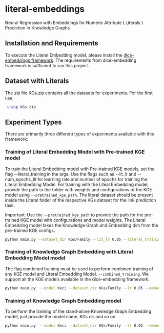 # literal-embeddings
Neural Regression with Embeddings for Numeric Attribute ( Literals ) Prediction in Knowledge Graphs

## Installation and Requirements
To execute the Literal Embedding model, please install the [dice-embeddings framework](https://github.com/dice-group/dice-embeddings). The requirements from dice-embedding framework is sufficient to run this project.

## Dataset with Literals

The zip file KGs.zip contains all the datasets for experiments. For the first use, 



```bash
 unzip KGs.zip 
```
##  Experiment Types

There are primarily three different types of experiments available with this framework:

### Training of Literal Embedding Model with Pre-trained KGE model

To train the Literal Embedding model with Pre-trained KGE models, set the flag --literal_training in the args. Use the flags such as --lit_lr and --num_epochs_lit for learning rate and number of epochs for training the Literal Embedding Model. For training with the Liteal Embedding model, provide the path to the folder with weights and configurations of the KGE model using `--pretrained_kge_path`. The literal dataset should be present inside the Literal folder of the respective KGs dataset for the link prediction task.

Important: Use the `--pretrained_kge_path` to provide the path for the pre-trained KGE model with configurations and model weights. The Literal Embedding model takes the Knowledge Graph  and Embedding dim from the pre-trained KGE configs.

```bash
python main.py --dataset_dir KGs/Family --lit_lr 0.05 --literal_training --pretrained_kge_path "Experiments/test_dir" --lit_epochs 200
```
### Training of Knowledge Graph Embedding  with Literal Embedding Model model

The flag combined training must be used to perform combined training of any KGE model and Literal Embedding Model. `--combined_training`. We support all the KGE models available in the dice-embedding framework.

```bash
python main.py  --model Keci --dataset_dir KGs/Family --lr 0.05 --embedding_dim 128 --num_epochs 256 --combined_training
```

### Training of Knowledge Graph Embedding  model


To perform the training of the stand-alone Knowledge Graph Embedding model, just provide the model name, KGs dir and so on. 

```bash
python main.py  --model Keci --dataset_dir KGs/Family --lr 0.05 --embedding_dim 128 --num_epochs 256 
```
